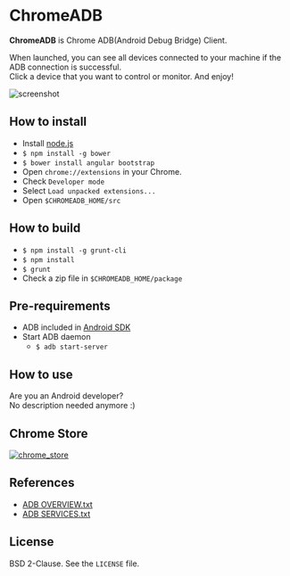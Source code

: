 ChromeADB
=========

**ChromeADB** is Chrome ADB(Android Debug Bridge) Client.

When launched, you can see all devices connected to your machine if the ADB connection is successful.  
Click a device that you want to control or monitor. And enjoy!

![screenshot](https://lh3.googleusercontent.com/-YZShQkbkFCQ/Uo-kcYDhn2I/AAAAAAAAFPo/G2aeDR4jLZY/w792-h532-no/chromeadb.png)



How to install
--------------

- Install [node.js][0]
- `$ npm install -g bower`
- `$ bower install angular bootstrap`
- Open `chrome://extensions` in your Chrome.
- Check `Developer mode`
- Select `Load unpacked extensions...`
- Open `$CHROMEADB_HOME/src`



How to build
------------

- `$ npm install -g grunt-cli`
- `$ npm install`
- `$ grunt`
- Check a zip file in `$CHROMEADB_HOME/package`



Pre-requirements
----------------

- ADB included in [Android SDK][1]
- Start ADB daemon
	- `$ adb start-server`



How to use
----------

Are you an Android developer?  
No description needed anymore :)



Chrome Store
------------

[![chrome_store](https://developers.google.com/chrome/web-store/images/branding/ChromeWebStore_Badge_v2_340x96.png)][2]



References
----------

- [ADB OVERVIEW.txt][3]
- [ADB SERVICES.txt][4]



License
-------

BSD 2-Clause. See the `LICENSE` file.




[0]: http://www.nodejs.org/ "node.js"
[1]: http://developer.android.com/sdk/index.html "android sdk"
[2]: https://chrome.google.com/webstore/detail/chrome-adb/fhdoijgfljahinnpbolfdimpcfoicmnm "chrome store"
[3]: https://github.com/android/platform_system_core/blob/master/adb/OVERVIEW.TXT "adb overview"
[4]: https://github.com/android/platform_system_core/blob/master/adb/SERVICES.TXT "adb services"

